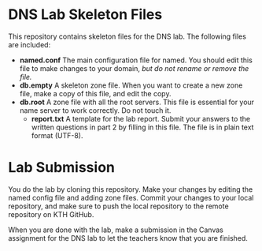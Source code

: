 DNS Lab Skeleton Files
==============

This repository contains skeleton files for the DNS lab. The following
files are included:

* **named.conf** The main configuration file for named. You
  should edit this file to make changes to your domain, _but do not
  rename or remove the file._
* **db.empty** A skeleton zone file. When you want to
   create a new zone file, make a copy of this file, and edit the copy.
* **db.root** A zone file with all the root servers. This file is
essential for your name server to work correctly. Do not touch it.
    * **report.txt** A template for the lab report. Submit your answers
      to the written questions in part 2 by filling in this file. The
      file is in plain text format (UTF-8). 

Lab Submission
==========

You do the lab by cloning this repository. Make your changes by editing
the named config file and adding zone files. Commit your changes to
your local repository, and make sure to push the local repository
to the remote repository on KTH GitHub.

When you are done with the lab, make a submission in the Canvas
assignment for the DNS lab to let the teachers know that you are finished.
